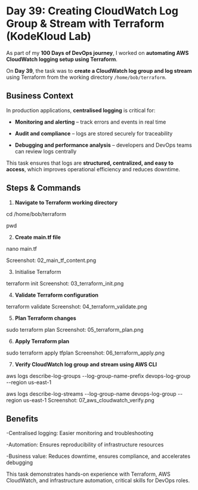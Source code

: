 # Day 39: Creating CloudWatch Log Group & Stream with Terraform (KodeKloud Lab)

As part of my **100 Days of DevOps journey**, I worked on **automating AWS CloudWatch logging setup using Terraform**.  

On **Day 39**, the task was to **create a CloudWatch log group and log stream** using Terraform from the working directory `/home/bob/terraform`.


## Business Context

In production applications, **centralised logging** is critical for:

- **Monitoring and alerting** – track errors and events in real time  

- **Audit and compliance** – logs are stored securely for traceability  

- **Debugging and performance analysis** – developers and DevOps teams can review logs centrally  

This task ensures that logs are **structured, centralized, and easy to access**, which improves operational efficiency and reduces downtime.

## Steps & Commands

1. **Navigate to Terraform working directory**

cd /home/bob/terraform

pwd

2. **Create main.tf file**

nano main.tf

Screenshot: 02_main_tf_content.png

3. Initialise Terraform

terraform init
Screenshot: 03_terraform_init.png

4. **Validate Terraform configuration**

terraform validate
Screenshot: 04_terraform_validate.png

5. **Plan Terraform changes**

sudo terraform plan
Screenshot: 05_terraform_plan.png

6. **Apply Terraform plan**

sudo terraform apply tfplan
Screenshot: 06_terraform_apply.png

7. **Verify CloudWatch log group and stream using AWS CLI**

aws logs describe-log-groups --log-group-name-prefix devops-log-group --region us-east-1

aws logs describe-log-streams --log-group-name devops-log-group --region us-east-1
Screenshot: 07_aws_cloudwatch_verify.png


## Benefits
-Centralised logging: Easier monitoring and troubleshooting

-Automation: Ensures reproducibility of infrastructure resources

-Business value: Reduces downtime, ensures compliance, and accelerates debugging

This task demonstrates hands-on experience with Terraform, AWS CloudWatch, and infrastructure automation, critical skills for DevOps roles.

